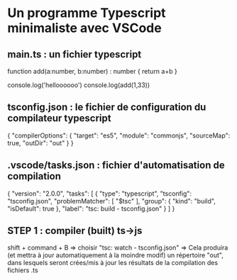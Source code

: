 # Un programme Typescript minimaliste avec VSCode

## main.ts : un fichier typescript
function add(a:number, b:number) : number {
    return a+b
}

console.log('helloooooo')
console.log(add(1,33))


## tsconfig.json : le fichier de configuration du compilateur typescript
{
    "compilerOptions": {
      "target": "es5",
      "module": "commonjs",
      "sourceMap": true,
      "outDir": "out"
    }
  }

## .vscode/tasks.json : fichier d'automatisation de compilation
{
	"version": "2.0.0",
	"tasks": [
		{
			"type": "typescript",
			"tsconfig": "tsconfig.json",
			"problemMatcher": [
				"$tsc"
			],
			"group": {
				"kind": "build",
				"isDefault": true
			},
			"label": "tsc: build - tsconfig.json"
		}
	]
}

## STEP 1 : compiler (built) ts->js
shift + command + B
=> choisir "tsc: watch - tsconfig.json"
=> Cela produira (et mettra à jour automatiquement à la moindre modif) un répertoire "out", dans lesquels seront crées/mis à jour les résultats de la compilation des fichiers .ts